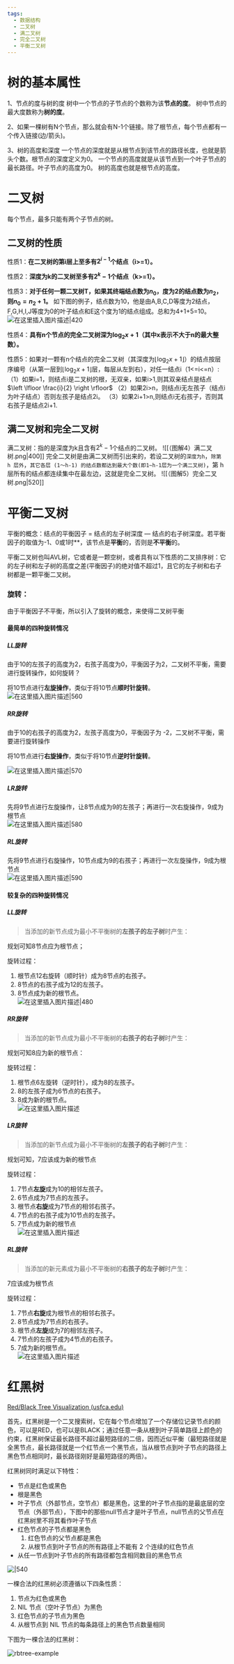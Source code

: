 ```yaml
---
tags:
  - 数据结构
  - 二叉树
  - 满二叉树
  - 完全二叉树
  - 平衡二叉树
---
```

# 树的基本属性

1、节点的度与树的度 
	树中一个节点的子节点的个数称为该**节点的度**。  树中节点的最大度数称为**树的度**。

2、如果一棵树有N个节点，那么就会有N-1个链接。除了根节点，每个节点都有一个传入链接(边/箭头)。

3、树的高度和深度
	一个节点的深度就是从根节点到该节点的路径长度，也就是箭头个数。根节点的深度定义为0。
	一个节点的高度就是从该节点到一个叶子节点的最长路径。叶子节点的高度为0。
	树的高度也就是根节点的高度。

# 二叉树

每个节点，最多只能有两个子节点的树。

## 二叉树的性质

性质1：**在二叉树的第i层上至多有$2^{i-1}$个结点（i>=1）。**

性质2：**深度为k的二叉树至多有$2^k-1$个结点（k>=1）。**

性质3：**对于任何一颗二叉树T，如果其终端结点数为$n_{0}$，度为2的结点数为$n_{2}$，则$n_{0}=n_{2}+1$。**
如下图的例子，结点数为10，他是由A,B,C,D等度为2结点，F,G,H,I,J等度为0的叶子结点和E这个度为1的结点组成。总和为4+1+5=10。  
![在这里插入图片描述|420](https://img-blog.csdnimg.cn/20200619174742807.png#pic_center)

性质4：**具有n个节点的完全二叉树深为$\log_{2}{x} + 1$（其中x表示不大于n的最大整数）。**

性质5：如果对一颗有n个结点的完全二叉树（其深度为$\left \lfloor \log_{2}{x} + 1 \right \rfloor$）的结点按层序编号（从第一层到$\left \lfloor \log_{2}{x} + 1 \right \rfloor$层，每层从左到右），对任一结点i（1<=i<=n）:
（1）如果i=1，则结点i是二叉树的根，无双亲，如果i>1,则其双亲结点是结点$\left \lfloor \frac{i}{2} \right \rfloor$
（2）如果2i>n，则结点i无左孩子（结点i为叶子结点）否则左孩子是结点2i。
（3）如果2i+1>n,则结点i无右孩子，否则其右孩子是结点2i+1.

## 满二叉树和完全二叉树

满二叉树：指的是深度为k且含有$2^k-1$个结点的二叉树。
![[（图解4）满二叉树.png|400]]
完全二叉树是由满二叉树而引出来的，若设二叉树的`深度为h`，`除第 h 层外`，`其它各层 (1～h-1) 的结点数都达到最大个数(即1~h-1层为一个满二叉树)`，第 h 层所有的结点都连续集中在最左边，这就是完全二叉树。
![[（图解5）完全二叉树.png|520]]

# 平衡二叉树

平衡的概念：结点的平衡因子 = 结点的左子树深度 — 结点的右子树深度。若平衡因子的取值为-1、0或1时**，该节点是**平衡**的，否则是**不平衡**的。

平衡二叉树也叫AVL树，它或者是一颗空树，或者具有以下性质的二叉排序树：它的左子树和左子树的高度之差(平衡因子)的绝对值不超过1，且它的左子树和右子树都是一颗平衡二叉树。

### 旋转：

由于平衡因子不平衡，所以引入了旋转的概念，来使得二叉树平衡

#### 最简单的四种旋转情况

##### LL旋转

由于10的左孩子的高度为2，右孩子高度为0，平衡因子为2，二叉树不平衡，需要进行旋转操作，如何旋转？

将10节点进行**左旋操作**，类似于将10节点**顺时针旋转**。  
![在这里插入图片描述|560](https://img-blog.csdnimg.cn/ea0e9b66a0544dceac8b362985ecc38b.png)

##### RR旋转

由于10的右孩子的高度为2，左孩子高度为0，平衡因子为 -2，二叉树不平衡，需要进行旋转操作

将10节点进行**右旋操作**，类似于将10节点**逆时针旋转**。

![在这里插入图片描述|570](https://img-blog.csdnimg.cn/39e5bba6988142ae95098712001b6b6a.png)

##### LR旋转

先将9节点进行左旋操作，让8节点成为9的左孩子；再进行一次右旋操作，9成为根节点  
![在这里插入图片描述|580](https://img-blog.csdnimg.cn/155d4f01545046ccb32e75fdbf385114.png)

##### RL旋转

先将9节点进行右旋操作，10节点成为9的右孩子；再进行一次左旋操作，9成为根节点  
![在这里插入图片描述|590](https://img-blog.csdnimg.cn/c7fb85c6bd9a47bbb390ffe4fda8d435.png)

#### 较复杂的四种旋转情况

##### LL旋转

> 当添加的新节点成为最小不平衡树的**左孩子的左子树**时产生：

规划可知8节点应为根节点；

旋转过程：

1. 根节点12右旋转（顺时针）成为8节点的右孩子。
2. 8节点的右孩子成为12的左孩子。
3. 8节点成为新的根节点。  
    ![在这里插入图片描述|480](https://img-blog.csdnimg.cn/249f5d1f4da342fda58d198a08e2a73d.png)

##### RR旋转

> 当添加的新节点成为最小不平衡树的**右孩子的右子树**时产生：

规划可知8应为新的根节点：

旋转过程：

1. 根节点6左旋转（逆时针），成为8的左孩子。
2. 8的左孩子成为6节点的右孩子。
3. 8成为新的根节点。  
    ![在这里插入图片描述](https://img-blog.csdnimg.cn/7ad98dcdaee9415bbd33d3dcb6c061a0.png)
##### LR旋转

> 当添加的新节点成为最小不平衡树的**左孩子的右子树**时产生：

规划可知，7应该成为新的根节点

旋转过程：

1. 7节点**左旋**成为10的相邻左孩子。
2. 6节点成为7节点的左孩子。
3. 根节点**右旋**成为7节点的相邻右孩子。
4. 7节点的右孩子成为10节点的左孩子。
5. 7节点成为新的根节点  
    ![在这里插入图片描述](https://img-blog.csdnimg.cn/fd850afcea344363b90dc60b8cb9137d.png)
##### RL旋转

> 当添加的新元素成为最小不平衡树的**右孩子的左子树**时产生：

7应该成为根节点

旋转过程：

1. 7节点**右旋**成为根节点的相邻右孩子。
2. 8节点成为7节点的右孩子。
3. 根节点**左旋**成为7的相邻左孩子。
4. 7节点的左孩子成为4节点的右孩子。
5. 7成为新的根节点。  
    ![在这里插入图片描述](https://img-blog.csdnimg.cn/0b0976ebbd954c2ba92166b76de39ff7.png)

# 红黑树

[Red/Black Tree Visualization (usfca.edu)](https://www.cs.usfca.edu/~galles/visualization/RedBlack.html)

首先，红黑树是一个二叉搜索树，它在每个节点增加了一个存储位记录节点的颜色，可以是RED，也可以是BLACK；通过任意一条从根到叶子简单路径上颜色的约束，红黑树保证最长路径不超过最短路径的二倍，因而近似平衡（最短路径就是全黑节点，最长路径就是一个红节点一个黑节点，当从根节点到叶子节点的路径上黑色节点相同时，最长路径刚好是最短路径的两倍）。

红黑树同时满足以下特性：
- 节点是红色或黑色
- 根是黑色
- 叶子节点（外部节点，空节点）都是黑色，这里的叶子节点指的是最底层的空节点（外部节点），下图中的那些null节点才是叶子节点，null节点的父节点在红黑树里不将其看作叶子节点
- 红色节点的子节点都是黑色
	1. 红色节点的父节点都是黑色
	2. 从根节点到叶子节点的所有路径上不能有 2 个连续的红色节点
- 从任一节点到叶子节点的所有路径都包含相同数目的黑色节点

![|540](https://img-blog.csdnimg.cn/14c3c358dc3e4428b59add6dfe85b361.png?x-oss-process=image/watermark,type_d3F5LXplbmhlaQ,shadow_50,text_Q1NETiBA5bCP5LiDbW9k,size_20,color_FFFFFF,t_70,g_se,x_16)


一棵合法的红黑树必须遵循以下四条性质：

1. 节点为红色或黑色
2. NIL 节点（空叶子节点）为黑色
3. 红色节点的子节点为黑色
4. 从根节点到 NIL 节点的每条路径上的黑色节点数量相同

下图为一棵合法的红黑树：

![rbtree-example](https://oi-wiki.org/ds/images/rbtree-example.svg)